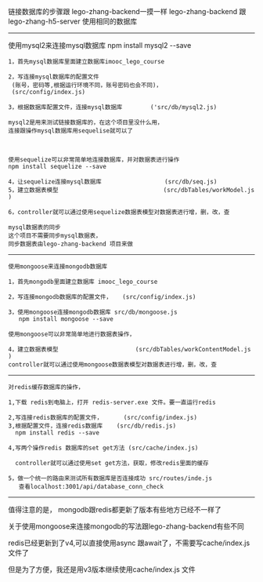 链接数据库的步骤跟 lego-zhang-backend一摸一样
lego-zhang-backend 跟 lego-zhang-h5-server 使用相同的数据库


-------------------------------------------------------
使用mysql2来连接mysql数据库
    npm install mysql2 --save
    
    1，首先mysql数据库里面建立数据库imooc_lego_course

    2，写连接mysql数据库的配置文件
     (账号，密码等,根据运行环境不同，账号密码也会不同)， 
     (src/config/index.js)

    3，根据数据库配置文件，连接mysql数据库        ('src/db/mysql2.js)
    
    mysql2是用来测试链接数据库的，在这个项目里没什么用，
    连接跟操作mysql数据库用sequelise就可以了



    使用sequelize可以非常简单地连接数据库，并对数据表进行操作
    npm install sequelize --save

    4，让sequelize连接mysql数据库                  (src/db/seq.js)
    5，建立数据表模型                              (src/dbTables/workModel.js )

    6，controller就可以通过使用sequelize数据表模型对数据表进行增，删，改，查

    mysql数据表的同步
    这个项目不需要同步mysql数据表，
    同步数据表由lego-zhang-backend 项目来做


----------------------------------------------------------------------------
    使用mongoose来连接mongodb数据库

    1，首先mongodb里面建立数据库 imooc_lego_course
        
    2，写连接mongodb数据库的配置文件，   (src/config/index.js)

    3，使用mongoose连接mongodb数据库 src/db/mongoose.js
       npm install mongoose --save
    
    使用mongoose可以非常简单地进行数据表操作，

    4，建立数据表模型                      (src/dbTables/workContentModel.js )
    controller就可以通过使用mongoose数据表模型对数据表进行增，删，改，查

----------------------------------------------------------------------------

    对redis缓存数据库的操作，

    1,下载 redis到电脑上，打开 redis-server.exe 文件。要一直运行redis

    2,写连接redis数据库的配置文件，      (src/config/index.js)
    3,根据配置文件，连接redis数据库    (src/db/redis.js)
      npm install redis --save

    4,写两个操作redis 数据库的set get方法 (src/cache/index.js)

      controller就可以通过使用set get方法，获取，修改redis里面的缓存

    5，做一个统一的路由来测试所有数据库是否连接成功 src/routes/inde.js
       查看localhost:3001/api/database_conn_check 
--------------------------------------------------------------------------------

值得注意的是，
mongodb跟redis都更新了版本有些地方已经不一样了

关于使用mongoose来连接mongodb的写法跟lego-zhang-backend有些不同

redis已经更新到了v4,可以直接使用async 跟await了，不需要写cache/index.js 文件了

但是为了方便，我还是用v3版本继续使用cache/index.js 文件
